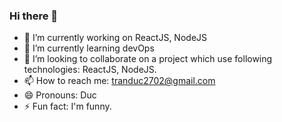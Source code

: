 ### Hi there 👋

- 🔭 I’m currently working on ReactJS, NodeJS
- 🌱 I’m currently learning devOps
- 👯 I’m looking to collaborate on a project which use following technologies: ReactJS, NodeJS.
- 📫 How to reach me: tranduc2702@gmail.com
- 😄 Pronouns: Duc
- ⚡ Fun fact: I'm funny.
